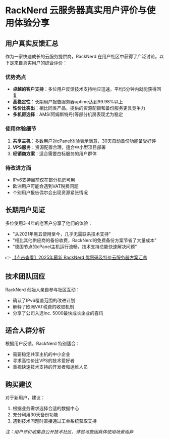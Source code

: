# RackNerd 云服务器真实用户评价与使用体验分享

## 用户真实反馈汇总

作为一家快速成长的云服务提供商，RackNerd 在用户社区中获得了广泛讨论。以下是来自真实用户的综合评价：

### 优势亮点
- **卓越的客户支持**：多位用户反馈技术支持响应迅速，平均5分钟内就能获得回复
- **高稳定性**：长期用户报告服务器uptime达到99.98%以上
- **性价比突出**：相比同类产品，提供的资源配额和备份服务更具竞争力
- **多机房选择**：AMS(阿姆斯特丹)等部分机房表现尤为稳定

### 使用体验细节
1. **共享主机**：多数用户对cPanel体验表示满意，30天自动备份功能备受好评
2. **VPS服务**：资源配置合理，适合中小型项目部署
3. **经销商方案**：适合需要白标服务的用户群体

### 待改进方面
- IPv6支持目前仅在部分机房可用
- 欧洲用户可能会遇到VAT税费问题
- 个别用户报告偶尔会出现资源紧张情况

## 长期用户见证

多位使用3-4年的老客户分享了他们的体验：
- "从2021年黑五使用至今，几乎无需联系技术支持"
- "相比其他供应商的备份收费，RackNerd的免费备份方案节省了大量成本"
- "德国节点的cPanel主机运行流畅，技术支持总能快速解决问题"

👉 [【点击查看】2025年最新 RackNerd 优惠码及特价云服务器方案汇总](https://bit.ly/Rack_Nerd)

## 技术团队回应

RackNerd 创始人亲自参与社区互动：
- 确认了IPv6覆盖范围的改进计划
- 解释了欧洲VAT税费的收取机制
- 分享了公司入选Inc. 5000最快成长企业的喜讯

## 适合人群分析

根据用户反馈，RackNerd 特别适合：
- 需要稳定共享主机的中小企业
- 寻求高性价比VPS的技术爱好者
- 重视快速技术支持的开发者和运维人员

## 购买建议

对于新用户，建议：
1. 根据业务需求选择合适的数据中心
2. 充分利用30天备份功能
3. 遇到技术问题时直接通过工单系统获取支持

*注：用户评价收集自公开技术社区，体验可能因具体使用场景而异*